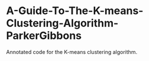 # A-Guide-To-The-K-means-Clustering-Algorithm-ParkerGibbons
Annotated code for the K-means clustering algorithm.
